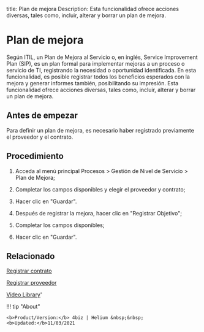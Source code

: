 title:  Plan de mejora 
Description: Esta funcionalidad ofrece acciones diversas, tales como, incluir, alterar y borrar un plan de mejora. 
# Plan de mejora

Según ITIL, un Plan de Mejora al Servicio o, en inglés, Service Improvement Plan (SIP), es un plan formal para implementar mejoras a un proceso o servicio de TI, registrando la necesidad o oportunidad identificada.
En esta funcionalidad, es posible registrar todos los beneficios esperados con la mejora y generar informes también, posibilitando su impresión.
Esta funcionalidad ofrece acciones diversas, tales como, incluir, alterar y borrar un plan de mejora.

Antes de empezar
----------------

Para definir un plan de mejora, es necesario haber registrado previamente el
proveedor y el contrato.

Procedimiento
-------------

1.  Acceda al menú principal Procesos \> Gestión de Nivel de Servicio \> Plan de
    Mejora;

2.  Completar los campos disponibles y elegir el proveedor y contrato;

3.  Hacer clic en "Guardar".

4.  Después de registrar la mejora, hacer clic en "Registrar Objetivo";

5.  Completar los campos disponibles;

6.  Hacer clic en "Guardar".

Relacionado
-----------

[Registrar contrato](/es-es/4biz-helium/additional-features/contract-management/use/register-contract.html)

[Registrar proveedor](/es-es/4biz-helium/processes/portfolio-and-catalog/configuration/register-provider.html)

<i class='fa fa-youtube-play  fa-2x' style='color:#97ce17;vertical-align: middle;'> </i> [Video Library](https://www.youtube.com/playlist?list=PLB5qK2uzf2RMjX0O3lujZJk298ZUVu21l)'

!!! tip "About"

    <b>Product/Version:</b> 4biz | Helium &nbsp;&nbsp;
    <b>Updated:</b>11/03/2021
